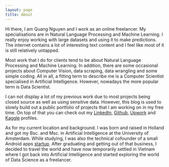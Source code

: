 ```yaml
---
layout: page
title: About
---
```


Hi there, I am Quang Nguyen and I work as an online freelancer. My specialisations are in Natural Language Processing and Machine Learning. I really enjoy working with large datasets and using it to make predictions. The internet contains a lot of interesting text content and I feel like most of it is still relatively untapped.

Most work that I do for clients tend to be about Natural Language Processing and Machine Learning. In addition, there are some occasional projects about Computer Vision, data scraping, data wrangling and some simple coding. All in all, a fitting term to describe me is a Computer Scientist specialised in Artificial Intelligence. However, nowadays the more popular term is Data Scientist.

I can not display a lot of my previous work due to most projects being closed source as well as using sensitive data. However, this blog is used to slowly build out a public portfolio of projects that I am working on in my free time. On top of that you can check out my [LinkedIn](https://nl.linkedin.com/in/quankiquanki), [Github](https://github.com/quankiquanki), [Upwork](https://www.upwork.com/o/profiles/users/_~0187549bc40d7799c5/) and [Kaggle](https://www.kaggle.com/quankiquanki) profiles.

As for my current location and background. I was born and raised in Holland and got my Bsc. and Msc. in Artificial Intelligence at the University of Amsterdam. While studying, I was also the technical cofounder of a small Android apps [startup](https://play.google.com/store/apps/developer?id=MadRabbit&hl=nl). After graduating and getting out of that business, I decided to travel the world and have now temporarily settled in Vietnam where I got back into Artificial Intelligence and started exploring the world of Data Science as a freelancer.